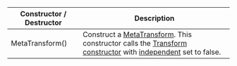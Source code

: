 Constructor / Destructor | Description
--- | ---
MetaTransform() | Construct a [MetaTransform](metatransform.md). This constructor calls the [Transform](../transform/transform.md) [constructor](../transform/constructors.md) with [independent](../transform/members.md#independent) set to false.
